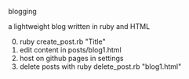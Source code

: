 blogging 

a lightweight blog written in ruby and HTML 

0. ruby create_post.rb "Title" 
1. edit content in posts/blog1.html 
2. host on github pages in settings 
3. delete posts with ruby delete_post.rb "blog1.html"